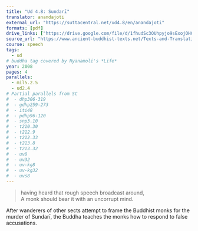 ```yaml
---
title: "Ud 4.8: Sundarī"
translator: anandajoti
external_url: "https://suttacentral.net/ud4.8/en/anandajoti"
formats: [pdf]
drive_links: ["https://drive.google.com/file/d/1fhudSc3OUhpyjo9sExojOH0r1g2T52_d/view?usp=drivesdk"]
source_url: "https://www.ancient-buddhist-texts.net/Texts-and-Translations/Udana/4-Meghiyavaggo-08.htm"
course: speech
tags:
  - ud
# buddha tag covered by Nyanamoli's *Life*
year: 2008
pages: 4
parallels:
  - mil5.2.5
  - ud2.4
# Partial parallels from SC
#  - dhp306-319
#  - gdhp259-273
#  - iti48
#  - pdhp96-120
#  - snp3.10
#  - t210.30
#  - t212.9
#  - t212.33
#  - t213.8
#  - t213.32
#  - uv8
#  - uv32
#  - uv-kg8
#  - uv-kg32
#  - uvs8
---
```


> having heard that rough speech broadcast around,  
A monk should bear it with an uncorrupt mind.

After wanderers of other sects attempt to frame the Buddhist monks for the murder of Sundarī, the Buddha teaches the monks how to respond to false accusations.
